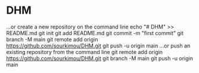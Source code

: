 
# DHM
…or create a new repository on the command line
echo "# DHM" >> README.md
git init
git add README.md
git commit -m "first commit"
git branch -M main
git remote add origin https://github.com/sourkimou/DHM.git
git push -u origin main
…or push an existing repository from the command line
git remote add origin https://github.com/sourkimou/DHM.git
git branch -M main
git push -u origin main
